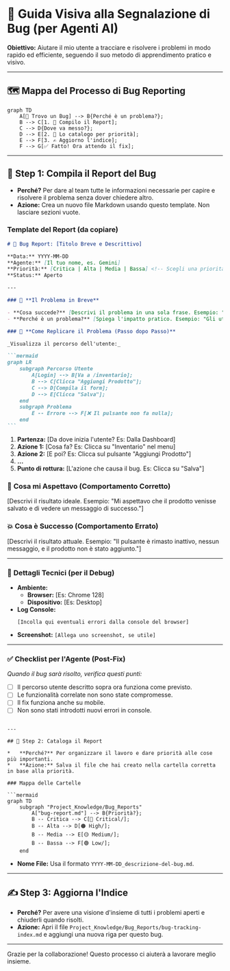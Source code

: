 # 🐛 Guida Visiva alla Segnalazione di Bug (per Agenti AI)

**Obiettivo:** Aiutare il mio utente a tracciare e risolvere i problemi in modo rapido ed efficiente, seguendo il suo metodo di apprendimento pratico e visivo.

---

## 🗺️ Mappa del Processo di Bug Reporting

```mermaid
graph TD
    A[🐞 Trovo un Bug] --> B{Perché è un problema?};
    B --> C[1. 📝 Compilo il Report];
    C --> D{Dove va messo?};
    D --> E[2. 📂 Lo catalogo per priorità];
    E --> F[3. ✍️ Aggiorno l'indice];
    F --> G[✅ Fatto! Ora attendo il fix];
```

---

## 📝 Step 1: Compila il Report del Bug

- **Perché?** Per dare al team tutte le informazioni necessarie per capire e risolvere il problema senza dover chiedere altro.
- **Azione:** Crea un nuovo file Markdown usando questo template. Non lasciare sezioni vuote.

### Template del Report (da copiare)

````markdown
# 🐛 Bug Report: [Titolo Breve e Descrittivo]

**Data:** YYYY-MM-DD
**Agente:** [Il tuo nome, es. Gemini]
**Priorità:** [Critica | Alta | Media | Bassa] <!-- Scegli una priorità -->
**Status:** Aperto

---

### 📍 **Il Problema in Breve**

- **Cosa succede?** [Descrivi il problema in una sola frase. Esempio: "Il pulsante Salva nel form dei prodotti non risponde al click."]
- **Perché è un problema?** [Spiega l'impatto pratico. Esempio: "Gli utenti non possono aggiungere nuovi prodotti all'inventario."]

### 🚶 **Come Replicare il Problema (Passo dopo Passo)**

_Visualizza il percorso dell'utente:_

```mermaid
graph LR
    subgraph Percorso Utente
        A[Login] --> B[Va a /inventario];
        B --> C[Clicca "Aggiungi Prodotto"];
        C --> D[Compila il form];
        D --> E[Clicca "Salva"];
    end
    subgraph Problema
        E -- Errore --> F[❌ Il pulsante non fa nulla];
    end
```
````

1.  **Partenza:** [Da dove inizia l'utente? Es: Dalla Dashboard]
2.  **Azione 1:** [Cosa fa? Es: Clicca su "Inventario" nel menu]
3.  **Azione 2:** [E poi? Es: Clicca sul pulsante "Aggiungi Prodotto"]
4.  **...**
5.  **Punto di rottura:** [L'azione che causa il bug. Es: Clicca su "Salva"]

### 🎯 **Cosa mi Aspettavo (Comportamento Corretto)**

[Descrivi il risultato ideale. Esempio: "Mi aspettavo che il prodotto venisse salvato e di vedere un messaggio di successo."]

### 💥 **Cosa è Successo (Comportamento Errato)**

[Descrivi il risultato attuale. Esempio: "Il pulsante è rimasto inattivo, nessun messaggio, e il prodotto non è stato aggiunto."]

---

### 🔬 **Dettagli Tecnici (per il Debug)**

- **Ambiente:**
  - **Browser:** [Es: Chrome 128]
  - **Dispositivo:** [Es: Desktop]
- **Log Console:**
  ```
  [Incolla qui eventuali errori dalla console del browser]
  ```
- **Screenshot:**
  `[Allega uno screenshot, se utile]`

---

### ✅ **Checklist per l'Agente (Post-Fix)**

_Quando il bug sarà risolto, verifica questi punti:_

- [ ] Il percorso utente descritto sopra ora funziona come previsto.
- [ ] Le funzionalità correlate non sono state compromesse.
- [ ] Il fix funziona anche su mobile.
- [ ] Non sono stati introdotti nuovi errori in console.

````

---

## 📂 Step 2: Cataloga il Report

*   **Perché?** Per organizzare il lavoro e dare priorità alle cose più importanti.
*   **Azione:** Salva il file che hai creato nella cartella corretta in base alla priorità.

### Mappa delle Cartelle

```mermaid
graph TD
    subgraph "Project_Knowledge/Bug_Reports"
        A["bug-report.md"] --> B{Priorità?};
        B -- Critica --> C[🔴 Critical/];
        B -- Alta --> D[🟠 High/];
        B -- Media --> E[🟡 Medium/];
        B -- Bassa --> F[🟢 Low/];
    end
````

- **Nome File:** Usa il formato `YYYY-MM-DD_descrizione-del-bug.md`.

---

## ✍️ Step 3: Aggiorna l'Indice

- **Perché?** Per avere una visione d'insieme di tutti i problemi aperti e chiuderli quando risolti.
- **Azione:** Apri il file `Project_Knowledge/Bug_Reports/bug-tracking-index.md` e aggiungi una nuova riga per questo bug.

---

Grazie per la collaborazione! Questo processo ci aiuterà a lavorare meglio insieme.
